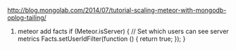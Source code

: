 http://blog.mongolab.com/2014/07/tutorial-scaling-meteor-with-mongodb-oplog-tailing/

1. meteor add facts
    if (Meteor.isServer) {
      // Set which users can see server metrics
      Facts.setUserIdFilter(function () {
        return true;
      });
    }
